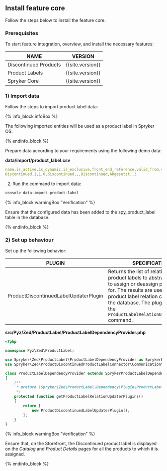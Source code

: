 

## Install feature core
Follow the steps below to install the feature core.


### Prerequisites

To start feature integration, overview, and install the necessary features:

| NAME | VERSION |
| --- | --- |
| Discontinued Products | {{site.version}} |
| Product Labels | {{site.version}} |
| Spryker Core | {{site.version}} |

### 1) Import data

Follow the steps to import product label data:

{% info_block infoBox %}

The following imported entities will be used as a product label in Spryker OS.

{% endinfo_block %}

Prepare data according to your requirements using the following demo data:

**data/import/product_label.csv**

```yaml
name,is_active,is_dynamic,is_exclusive,front_end_reference,valid_from,valid_to,name.en_US,product_abstract_skus,priority
Discontinued,1,1,0,discontinued,,,Discontinued,Abgesetzt,,3
```

2. Run the command to import data:

```bash
console data:import product-label
```

{% info_block warningBox "Verification" %}

Ensure that the configured data has been added to the spy_product_label  table in the database.

{% endinfo_block %}

### 2) Set up behaviour

Set up the following behavior:

| PLUGIN | SPECIFICATION | PREREQUISITES | NAMESPACE |
| --- | --- | --- | --- |
| ProductDiscontinuedLabelUpdaterPlugin | Returns the list of relations of product labels to abstract products to assign or deassign product labels for. The results are used to persist product label relation changes into the database. The plugin is called by the `ProductLabelRelationUpdaterConsole` command. | None | Spryker\Zed\ProductDiscontinuedProductLabelConnector\Communication\Plugin |

**src/Pyz/Zed/ProductLabel/ProductLabelDependencyProvider.php**

```php
<?php

namespace Pyz\Zed\ProductLabel;

use Spryker\Zed\ProductLabel\ProductLabelDependencyProvider as SprykerProductLabelDependencyProvider;
use Spryker\Zed\ProductDiscontinuedProductLabelConnector\Communication\Plugin\ProductDiscontinuedLabelUpdaterPlugin;

class ProductLabelDependencyProvider extends SprykerProductLabelDependencyProvider
{
    /**
     * @return \Spryker\Zed\ProductLabel\Dependency\Plugin\ProductLabelRelationUpdaterPluginInterface[]
     */
    protected function getProductLabelRelationUpdaterPlugins()
    {
        return [
            new ProductDiscontinuedLabelUpdaterPlugin(),
        ];
    }
}
```

{% info_block warningBox "Verification" %}

Ensure that, on the Storefront, the Discontinued product label is displayed on the *Catalog* and *Product Details* pages for all the products to which it is assigned.

{% endinfo_block %}
